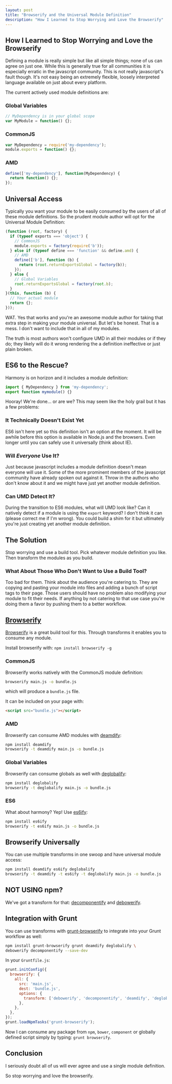 ```yaml
---
layout: post
title: "Browserify and the Universal Module Definition"
description: "How I Learned to Stop Worrying and Love the Browserify"
---
```

## How I Learned to Stop Worrying and Love the Browserify

Defining a module is really simple but like all simple things; none of us can agree on just one. While this is generally true for all communities it is especially erratic in the javascript community. This is not really javascript's fault though. It's not easy being an extremely flexible, loosely interpreted language available on just about every platform.

The current actively used module definitions are:

###  Global Variables
``` javascript
// MyDependency is in your global scope
var MyModule = function() {};
```

### CommonJS
``` javascript
var MyDependency = require('my-dependency');
module.exports = function() {};
```

### AMD
``` javascript
define(['my-dependency'], function(MyDependency) {
  return function() {};
});
```

## Universal Access
Typically you want your module to be easily consumed by the users of all of these module definitions. So the prudent module author will opt for the Universal Module Definition:

``` javascript
(function (root, factory) {
  if (typeof exports === 'object') {
    // CommonJS
    module.exports = factory(require('b'));
  } else if (typeof define === 'function' && define.amd) {
    // AMD
    define(['b'], function (b) {
      return (root.returnExportsGlobal = factory(b));
    });
  } else {
    // Global Variables
    root.returnExportsGlobal = factory(root.b);
  }
}(this, function (b) {
  // Your actual module
  return {};
}));
```

WAT. Yes that works and you're an awesome module author for taking that extra step in making your module universal. But let's be honest. That is a mess. I don't want to include that in all of my modules.

The truth is most authors won't configure UMD in all their modules or if they do; they likely will do it wrong rendering the a definition ineffective or just plain broken.

## ES6 to the Rescue?
Harmony is on horizon and it includes a module definition:

``` javascript
import { MyDependency } from 'my-dependency';
export function mymodule() {}
```

Hooray! We're done... or are we? This may seem like the holy grail but it has a few problems:

### It Technically Doesn't Exist Yet
ES6 isn't here yet so this definition isn't an option at the moment. It will be awhile before this option is available in Node.js and the browsers. Even longer until you can safely use it universally (think about IE).

### Will *Everyone* Use It?
Just because javascript includes a module definition doesn't mean everyone will use it. Some of the more prominent members of the javascript community have already spoken out against it. Throw in the authors who don't know about it and we might have just yet another module definition.

### Can UMD Detect It?
During the transition to ES6 modules, what will UMD look like? Can it natively detect if a module is using the `export` keyword? I don't think it can (please correct me if I'm wrong). You could build a shim for it but ultimately you're just creating yet another module definition.

## The Solution
Stop worrying and use a build tool. Pick whatever module definition you like. Then transform the modules as you build.

### What About Those Who Don't Want to Use a Build Tool?
Too bad for them. Think about the audience you're catering to. They are copying and pasting your module into files and adding a bunch of script tags to their page. Those users should have no problem also modifying your module to fit their needs. If anything by not catering to that use case you're doing them a favor by pushing them to a better workflow.

## [Browserify](http://browserify.org/)
[Browserify](http://browserify.org/) is a great build tool for this. Through transforms it enables you to consume any module.

Install browserify with: `npm install browserify -g`

### CommonJS
Browserify works natively with the CommonJS module definition:

``` bash
browserify main.js -o bundle.js
```

which will produce a `bundle.js` file.

It can be included on your page with:

``` html
<script src="bundle.js"></script>
```

### AMD
Browserify can consume AMD modules with [deamdify](https://npmjs.org/package/deamdify):

``` bash
npm install deamdify
browserify -t deamdify main.js -o bundle.js
```

### Global Variables
Browserify can consume globals as well with [deglobalify](https://npmjs.org/package/deglobalify):

``` bash
npm install deglobalify
browserify -t deglobalify main.js -o bundle.js
```

### ES6
What about harmony? Yep! Use [es6ify](https://npmjs.org/package/es6ify):

``` bash
npm install es6ify
browserify -t es6ify main.js -o bundle.js
```

## Browserify Universally
You can use multiple transforms in one swoop and have universal module access:

``` bash
npm install deamdify es6ify deglobalify
browserify -t deamdify -t es6ify -t deglobalify main.js -o bundle.js
```

## NOT USING npm?
We've got a transform for that: [decomponentify](https://npmjs.org/package/decomponentify) and [debowerify](https://npmjs.org/package/debowerify).

## Integration with Grunt
You can use transforms with [grunt-browserify](https://npmjs.org/package/grunt-browserify) to integrate into your Grunt workflow as well:

``` bash
npm install grunt-browserify grunt deamdify deglobalify \
debowerify decomponentify --save-dev
```

In your `Gruntfile.js`:

``` javascript
grunt.initConfig({
  browserify: {
    all: {
      src: 'main.js',
      dest: 'bundle.js',
      options: {
        transform: ['debowerify', 'decomponentify', 'deamdify', 'deglobalify'],
      },
    },
  },
});
grunt.loadNpmTasks('grunt-browserify');
```

Now I can consume any package from `npm`, `bower`, `component` or globally defined script simply by typing: `grunt browserify`.

## Conclusion
I seriously doubt all of us will ever agree and use a single module definition.

So stop worrying and love the browserify.

